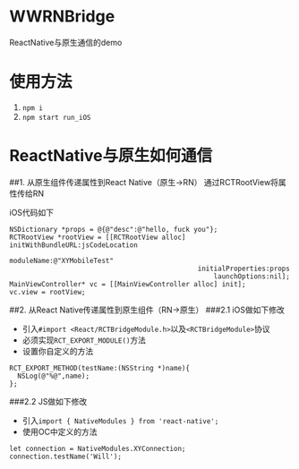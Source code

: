 # WWRNBridge
ReactNative与原生通信的demo

# 使用方法
1. ```npm i```
2. ```npm start run_iOS```

# ReactNative与原生如何通信
##1. 从原生组件传递属性到React Native（原生->RN）
通过RCTRootView将属性传给RN

iOS代码如下
```
NSDictionary *props = @{@"desc":@"hello, fuck you"};
RCTRootView *rootView = [[RCTRootView alloc] initWithBundleURL:jsCodeLocation
                                                      moduleName:@"XYMobileTest"
                                               initialProperties:props
                                                   launchOptions:nil];
MainViewController* vc = [[MainViewController alloc] init];
vc.view = rootView;
```

##2. 从React Native传递属性到原生组件（RN->原生）
###2.1 iOS做如下修改
* 引入```#import <React/RCTBridgeModule.h>```以及```<RCTBridgeModule>```协议
* 必须实现```RCT_EXPORT_MODULE()```方法
* 设置你自定义的方法
```
RCT_EXPORT_METHOD(testName:(NSString *)name){
  NSLog(@"%@",name);
};
```
###2.2 JS做如下修改
* 引入```import { NativeModules } from 'react-native';```
* 使用OC中定义的方法
```
let connection = NativeModules.XYConnection;
connection.testName('Will');
```


